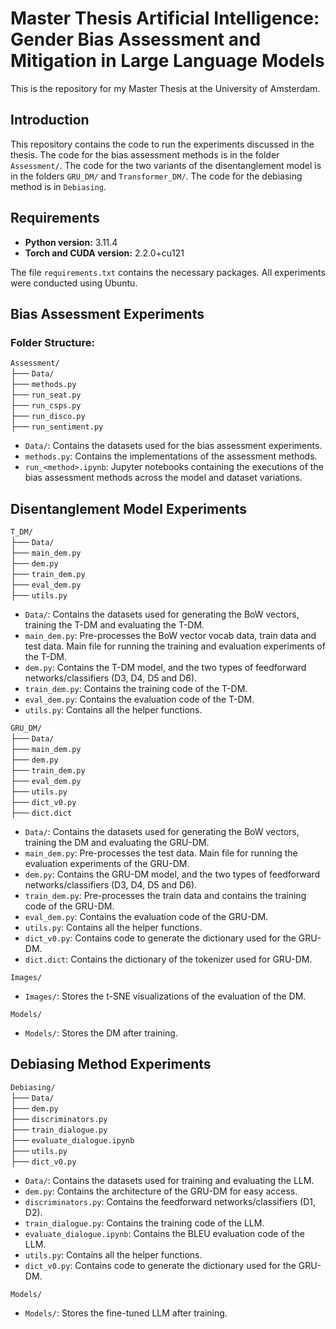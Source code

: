 # Master Thesis Artificial Intelligence: Gender Bias Assessment and Mitigation in Large Language Models

This is the repository for my Master Thesis at the University of Amsterdam.

## Introduction

This repository contains the code to run the experiments discussed in the thesis. The code for the bias assessment methods is in the folder `Assessment/`. The code for the two variants of the disentanglement model is in the folders `GRU_DM/` and `Transformer_DM/`. The code for the debiasing method is in `Debiasing`.

## Requirements

- **Python version:** 3.11.4
- **Torch and CUDA version:** 2.2.0+cu121

The file `requirements.txt` contains the necessary packages. All experiments were conducted using Ubuntu.

## Bias Assessment Experiments

### Folder Structure:

`Assessment/`  
├── `Data/`  
├── `methods.py`  
├── `run_seat.py`  
├── `run_csps.py`  
├── `run_disco.py`  
├── `run_sentiment.py`  

- `Data/`: Contains the datasets used for the bias assessment experiments.  
- `methods.py`: Contains the implementations of the assessment methods.  
- `run_<method>.ipynb`: Jupyter notebooks containing the executions of the bias assessment methods across the model and dataset variations.  

## Disentanglement Model Experiments  

`T_DM/`  
├── `Data/`  
├── `main_dem.py`  
├── `dem.py`  
├── `train_dem.py`  
├── `eval_dem.py`  
├── `utils.py`  

- `Data/`: Contains the datasets used for generating the BoW vectors, training the T-DM and evaluating the T-DM.  
- `main_dem.py`:  Pre-processes the BoW vector vocab data, train data and test data. Main file for running the training and evaluation experiments of the T-DM.  
- `dem.py`:  Contains the T-DM model, and the two types of feedforward networks/classifiers (D3, D4, D5 and D6).  
- `train_dem.py`:  Contains the training code of the T-DM.  
- `eval_dem.py`:  Contains the evaluation code of the T-DM.  
- `utils.py`:  Contains all the helper functions.  

`GRU_DM/`  
├── `Data/`  
├── `main_dem.py`  
├── `dem.py`  
├── `train_dem.py`  
├── `eval_dem.py`  
├── `utils.py`  
├── `dict_v0.py`  
├── `dict.dict`  

- `Data/`: Contains the datasets used for generating the BoW vectors, training the DM and evaluating the GRU-DM.  
- `main_dem.py`:  Pre-processes the test data. Main file for running the evaluation experiments of the GRU-DM.  
- `dem.py`:  Contains the GRU-DM model, and the two types of feedforward networks/classifiers (D3, D4, D5 and D6).  
- `train_dem.py`:  Pre-processes the train data and contains the training code of the GRU-DM.  
- `eval_dem.py`:  Contains the evaluation code of the GRU-DM.  
- `utils.py`:  Contains all the helper functions.
- `dict_v0.py`:  Contains code to generate the dictionary used for the GRU-DM.   
- `dict.dict`:  Contains the dictionary of the tokenizer used for GRU-DM.   

`Images/`  
- `Images/`: Stores the t-SNE visualizations of the evaluation of the DM.
  
`Models/`  
- `Models/`: Stores the DM after training.  

## Debiasing Method Experiments

`Debiasing/`  
├── `Data/`  
├── `dem.py`  
├── `discriminators.py`  
├── `train_dialogue.py`  
├── `evaluate_dialogue.ipynb`  
├── `utils.py`  
├── `dict_v0.py`  

- `Data/`: Contains the datasets used for training and evaluating the LLM.  
- `dem.py`: Contains the architecture of the GRU-DM for easy access.  
- `discriminators.py`: Contains the feedforward networks/classifiers (D1, D2).
- `train_dialogue.py`: Contains the training code of the LLM.
- `evaluate_dialogue.ipynb`: Contains the BLEU evaluation code of the LLM.    
- `utils.py`:  Contains all the helper functions.
- `dict_v0.py`:  Contains code to generate the dictionary used for the GRU-DM.  

`Models/` 
- `Models/`: Stores the fine-tuned LLM after training.  
